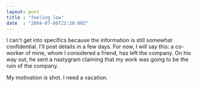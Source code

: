 ```yaml
---
layout: post
title : "feeling low"
date  : "2004-07-06T22:20:00Z"
---
```

I can't get into specifics because the information is still somewhat confidential.  I'll post details in a few days.  For now, I will say this:  a co-worker of mine, whom I considered a friend, has left the company.  On his way out, he sent a nastygram claiming that my work was going to be the ruin of the company.

My motivation is shot.  I need a vacation.

